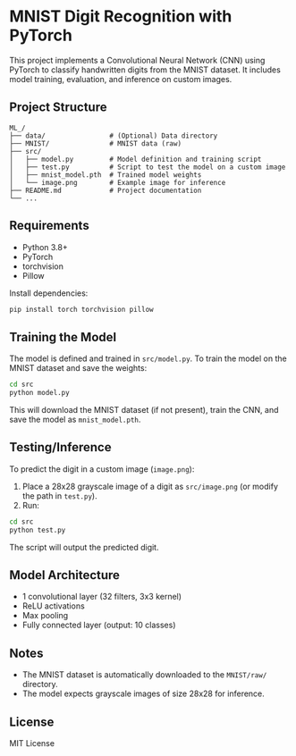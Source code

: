 # MNIST Digit Recognition with PyTorch

This project implements a Convolutional Neural Network (CNN) using PyTorch to classify handwritten digits from the MNIST dataset. It includes model training, evaluation, and inference on custom images.

## Project Structure

```
ML_/
├── data/                # (Optional) Data directory
├── MNIST/               # MNIST data (raw)
├── src/
│   ├── model.py         # Model definition and training script
│   ├── test.py          # Script to test the model on a custom image
│   ├── mnist_model.pth  # Trained model weights
│   └── image.png        # Example image for inference
├── README.md            # Project documentation
└── ...
```

## Requirements

- Python 3.8+
- PyTorch
- torchvision
- Pillow

Install dependencies:

```bash
pip install torch torchvision pillow
```

## Training the Model

The model is defined and trained in `src/model.py`. To train the model on the MNIST dataset and save the weights:

```bash
cd src
python model.py
```
This will download the MNIST dataset (if not present), train the CNN, and save the model as `mnist_model.pth`.

## Testing/Inference

To predict the digit in a custom image (`image.png`):

1. Place a 28x28 grayscale image of a digit as `src/image.png` (or modify the path in `test.py`).
2. Run:

```bash
cd src
python test.py
```
The script will output the predicted digit.

## Model Architecture

- 1 convolutional layer (32 filters, 3x3 kernel)
- ReLU activations
- Max pooling
- Fully connected layer (output: 10 classes)

## Notes

- The MNIST dataset is automatically downloaded to the `MNIST/raw/` directory.
- The model expects grayscale images of size 28x28 for inference.

## License

MIT License